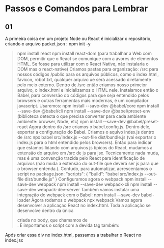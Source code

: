 # Passos e Comandos para Lembrar

## 01
A primeira coisa em um projeto Node ou React é inicializar o repositório, criando o arquivo packet.json : npm init -y
>npm install react
>npm install react-dom (para trabalhar a Web com DOM, permitir que o React se comunique com a ávores de elementos HTML. Se fosse para utilizar com o React Native, não instalaria o DOM mas o react-native)
Criamos pastas para organização:
/src para nossos códigos
/public para os arquivos públicos, como o index.html, favicon, robot.txt, qualquer arquivo ue será acessado diretamente pelo meio externo.
Dentro de /src então criamos nosso primeior arquivo, o index.html e inicializamos o HTML nele.
Instalamos então o Babel, para conversão do códigos para que seja entendido pelos browsers e outras ferramentas mais modernas, é um compilador javascript.
Usaremos: 
>npm install --save-dev @babel/core
>npm install --save-dev @babel/cli
>npm install --save-dev @babel/preset-env (biblioteca detecta o que precisa converter para cada ambiente ambiente: browser, Node, etc)
>npm install --save-dev @babel/preset-react
Agora dentro do /src criamos o babel.config.js. Dentro dele, exportar a configuração do Babel.
Criamos o aquivo index.js dentro de /src
>npx babel src/index.js --out-file dist/bundle.js (vai exportar o index.js para o html entendido pelos browsers).
Então para indicar que estamos lidando com arquivos js típicos do React, mudamos a extensão do arquivo em /src de js para jsx. Tecnicamente nada muda, mas é uma convenção trazida pelo React para identificação de arquivos (não muda a extensão do out-file que deverá ser js para que o browser entenda.).
Contudo, para automatizar, acrescentamos o script no package.json:
>"scripts": {
>  "build": "babel src/index.js --out-file dist/bundle.js"
>}
Configuramos agora o webpack
>npm install --save-dev webpack
>npm install --save-dev webpack-cli
>npm install  --save-dev webpack-dev-server
Também vamos instalar uma integração do webpack com o Babel:
>npm install --save-dev babel-loader
Agora rodamos o webpack
>npx webpack
Vamos agora desenvolver a aplicaçao React no index.html.
Toda a aplicação se desenvolve dentro da única <div> criada no body, que chamamos de <div id="root">. E importamos o script com a devida tag também:
<body>
  <div id="root"></div>
  <script src="../dist/bundle.js"></script>
</body>
Após criar essa div no index.html, passamos a trabalhar o React no index.jsx
